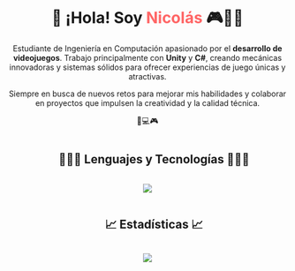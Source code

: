 <div align="center"> 
  <h1>👋 ¡Hola! Soy <span style="color: #ff6666;">Nicolás</span> 🎮👨‍💻</h1> 
  <p> Estudiante de Ingeniería en Computación apasionado por el <b>desarrollo de videojuegos</b>. Trabajo principalmente con <b>Unity</b> y <b>C#</b>, creando mecánicas innovadoras y sistemas sólidos para ofrecer experiencias de juego únicas y atractivas. </p> 
  <p> Siempre en busca de nuevos retos para mejorar mis habilidades y colaborar en proyectos que impulsen la creatividad y la calidad técnica. </p> <p>🚀💻🎮</p> 
</div>

<!--h1 without bottom border-->
<div id="user-content-toc">
  <ul align="center">
    <summary><h2 style="display: inline-block">👨🏻‍💻 Lenguajes y Tecnologías 👨🏻‍💻</h2></summary>
  </ul>
</div>

<!--tech stack icons-->
<p align="center">
  <a href="https://skillicons.dev">
    <img src="https://skillicons.dev/icons?i=c,cpp,cs,java,py,haskell,css,html,react,ai,ps,unity,androidstudio,postgres,git,&perline=14" />
  </a>
</p>

<!--h1 without bottom border-->
<div id="user-content-toc">
  <ul align="center">
    <summary><h2 style="display: inline-block">📈 Estadísticas 📈</h2></summary>
  </ul>
</div>

<!-- Most Used Languages -->
<div align="center">
  <img align="center" 
       src="https://github-readme-stats.anuraghazra1.vercel.app/api/top-langs/?username=Kiriby-Dev&theme=dark&hide_border=false&no-bg=true&no-frame=true&langs_count=10" />
</div>

